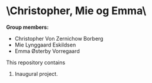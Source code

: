 # \Christopher, Mie og Emma\

**Group members:**
- Christopher Von Zernichow Borberg
- Mie Lynggaard Eskildsen
- Emma Østerby Vorregaard

This repository contains  
1. Inaugural project.
